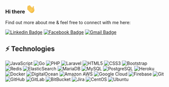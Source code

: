 ### Hi there <img src="https://raw.githubusercontent.com/sagadsalem/sagadsalem/master/wave.gif" width="30px">

Find out more about me & feel free to connect with me here:

[![Linkedin Badge](https://img.shields.io/badge/-sagadsalem-blue?logo=Linkedin&logoColor=white&style=for-the-badge&link=https://www.linkedin.com/in/sagad-salem-829113133/)](https://www.linkedin.com/in/sagad-salem-829113133/)
[![Facebook Badge](https://img.shields.io/badge/-sagadsalem-2b6cb0?logo=Facebook&logoColor=white&style=for-the-badge&link=https://www.facebook.com/sagad.salem/)](https://www.facebook.com/sagad.salem/)
[![Gmail Badge](https://img.shields.io/badge/-sagadsalem-edf2f7?logo=Gmail&logoColor=red&style=for-the-badge&link=mailto:3su.dev@mail.com)](mailto:3su.dev@gmail.com)

## ⚡ Technologies

![JavaScript](https://img.shields.io/badge/-JavaScript-edf2f7?style=flat-square&logo=javascript)
![Go](https://img.shields.io/badge/-Go-edf2f7?style=flat-square&logo=go)
![PHP](https://img.shields.io/badge/-PHP-black?style=flat-square&logo=php)
![Laravel](https://img.shields.io/badge/-Laravel-black?style=flat-square&logo=laravel)
![HTML5](https://img.shields.io/badge/-HTML5-E34F26?style=flat-square&logo=html5&logoColor=white)
![CSS3](https://img.shields.io/badge/-CSS3-1572B6?style=flat-square&logo=css3)
![Bootstrap](https://img.shields.io/badge/-Bootstrap-563D7C?style=flat-square&logo=bootstrap)
![Redis](https://img.shields.io/badge/-Redis-black?style=flat-square&logo=Redis)
![ElasticSearch](https://img.shields.io/badge/-ElasticSearch-005571?style=flat-square&logo=elasticsearch)
![MariaDB](https://img.shields.io/badge/-MariaDB-336791?style=flat-square&logo=mariadb)
![MySQL](https://img.shields.io/badge/-MySQL-black?style=flat-square&logo=mysql)
![PostgreSQL](https://img.shields.io/badge/-PostgreSQL-black?style=flat-square&logo=PostgreSQL)
![Heroku](https://img.shields.io/badge/-Heroku-430098?style=flat-square&logo=heroku)
![Docker](https://img.shields.io/badge/-Docker-black?style=flat-square&logo=docker)
![DigitalOcean](https://img.shields.io/badge/-Digital%20Ocean-darkblue?style=flat-square&logo=digitalocean)
![Amazon AWS](https://img.shields.io/badge/Amazon%20AWS-232F3E?style=flat-square&logo=amazon-aws)
![Google Cloud](https://img.shields.io/badge/Google%20Cloud-black?style=flat-square&logo=google-cloud)
![Firebase](https://img.shields.io/badge/-Firebase-black?style=flat-square&logo=firebase)
![Git](https://img.shields.io/badge/-Git-black?style=flat-square&logo=git)
![GitHub](https://img.shields.io/badge/-GitHub-181717?style=flat-square&logo=github)
![GitLab](https://img.shields.io/badge/-GitLab-FCA121?style=flat-square&logo=gitlab)
![BitBucket](https://img.shields.io/badge/-BitBucket-darkblue?style=flat-square&logo=bitbucket)
![Jira](https://img.shields.io/badge/-jira-black?style=flat-square&logo=jira)
![CentOS](https://img.shields.io/badge/-Centos-black?style=flat-square&logo=centos)
![Ubuntu](https://img.shields.io/badge/-Ubuntu-black?style=flat-square&logo=ubuntu)

